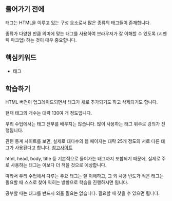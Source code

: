 
## 들어가기 전에

태그는 HTML을 이루고 있는 구성 요소로서 많은 종류의 태그들이 존재합니다.

종류가 다양한 만큼 의미에 맞는 태그를 사용하여 브라우저가 잘 이해할 수 있도록 (시멘틱 마크업) 하는 것이 매우 중요합니다.

## 핵심키워드

+ 태그

## 학습하기

HTML 버전이 업그레이드되면서 태그가 새로 추가되기도 하고 삭제되기도 합니다.

현재 태그의 개수는 대략 130여 개 정도입니다.

 

우리 수업에서는 태그 전부를 배우지는 않습니다. 많이 사용하는 태그 위주로 강의가 진행됩니다. 

관련 통계 사이트를 보면, 실제로 대다수의 웹 페이지는 대략 25개 정도의 서로 다른 태그가 사용된다고 합니다.
[참고사이트]( https://www.advancedwebranking.com/html/#overview )

 

html, head, body, title 등 기본적으로 들어가는 태그까지 포함되기 때문에, 실제로 주로 사용하는 태그는 이보다 더 적을 것으로 예상합니다.

따라서 우리 수업에서 다루는 주요 태그는 잘 이해하고, 그 외 사용 빈도가 적은 태그는 필요할 때 스스로 찾아 익히는 방향으로 학습을 진행하시면 됩니다.

공부할 때는 태그를 반드시 외울 필요는 없습니다. 필요할 때 찾을 수 있으면 됩니다.

 
